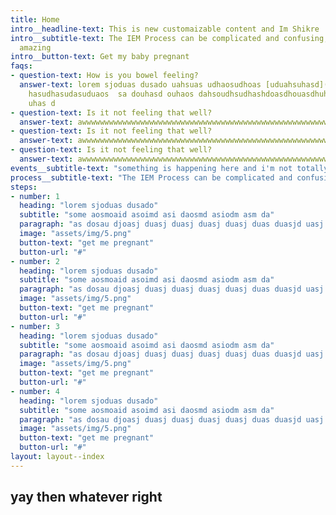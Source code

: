 ```yaml
---
title: Home
intro__headline-text: This is new customaizable content and Im Shikre
intro__subtitle-text: The IEM Process can be complicated and confusing, especially when you’re a new parent and it’s your baby in question.
  amazing
intro__button-text: Get my baby pregnant
faqs:
- question-text: How is you bowel feeling?
  answer-text: lorem sjoduas dusado uahsuas udhaosudhoas [uduahsuhasd](http://google.com)
    hasudhasudasuduaos  sa douhasd ouhaos dahsoudhsudhashdoasdhouasdhuhasd ouhaos
    uhas d
- question-text: Is it not feeling that well?
  answer-text: awwwwwwwwwwwwwwwwwwwwwwwwwwwwwwwwwwwwwwwwwwwwwwwwwwwwwwwwwwwwwwwwwwwwwwwwwwwwwwwwwwwwwwwwwwwwwwwwwwwwwwwwwwwwwwwwwwwwwwwwwwwwwwwwwwwwwwwwwwww
- question-text: Is it not feeling that well?
  answer-text: awwwwwwwwwwwwwwwwwwwwwwwwwwwwwwwwwwwwwwwwwwwwwwwwwwwwwwwwwwwwwwwwwwwwwwwwwwwwwwwwwwwwwwwwwwwwwwwwwwwwwwwwwwwwwwwwwwwwwwwwwwwwwwwwwwwwwwwwwwww
- question-text: Is it not feeling that well?
  answer-text: awwwwwwwwwwwwwwwwwwwwwwwwwwwwwwwwwwwwwwwwwwwwwwwwwwwwwwwwwwwwwwwwwwwwwwwwwwwwwwwwwwwwwwwwwwwwwwwwwwwwwwwwwwwwwwwwwwwwwwwwwwwwwwwwwwwwwwwwwwww
events__subtitle-text: "something is happening here and i'm not totally sad about *it*"
process__subtitle-text: "The IEM Process can be complicated and confusing, especially when you’re a new parent and it’s your baby in question. We’re here to simplify and streamline the process for you."
steps:
- number: 1
  heading: "lorem sjoduas dusado"
  subtitle: "some aosmoaid asoimd asi daosmd asiodm asm da"
  paragraph: "as dosau djoasj duasj duasj duasj duasj duas duasjd uasj duasj dusaj da."
  image: "assets/img/5.png"
  button-text: "get me pregnant"
  button-url: "#"
- number: 2
  heading: "lorem sjoduas dusado"
  subtitle: "some aosmoaid asoimd asi daosmd asiodm asm da"
  paragraph: "as dosau djoasj duasj duasj duasj duasj duas duasjd uasj duasj dusaj da."
  image: "assets/img/5.png"
  button-text: "get me pregnant"
  button-url: "#"
- number: 3
  heading: "lorem sjoduas dusado"
  subtitle: "some aosmoaid asoimd asi daosmd asiodm asm da"
  paragraph: "as dosau djoasj duasj duasj duasj duasj duas duasjd uasj duasj dusaj da."
  image: "assets/img/5.png"
  button-text: "get me pregnant"
  button-url: "#"
- number: 4
  heading: "lorem sjoduas dusado"
  subtitle: "some aosmoaid asoimd asi daosmd asiodm asm da"
  paragraph: "as dosau djoasj duasj duasj duasj duasj duas duasjd uasj duasj dusaj da."
  image: "assets/img/5.png"
  button-text: "get me pregnant"
  button-url: "#"
layout: layout--index
---
```


## yay then whatever right




































<!-- <div class="intro">

	<h1>Aman Srivastava is a freelance graphic designer with a focus on branding, storytelling, and illustration.</h1>

	<h2>Check out <a href="#">his work</a>, learn more <a href="#">about him</a> or <a href="#">high five him</a>.</h2>
</div>

<div class="intro">
	<h1>Check out <a href="#">his work</a>, learn more <a href="#">about him</a> or <a href="#">high five him</a>.</h1>
</div>

</a><a href="#">
	<span>we all do something.</span>
</a>



<a href="#">
	<span>we all do something.</span>
</a>
<a href="#">
	<span>we all do something.</span>
</a>
<a href="#">
	<span>we all do something.</span>
</a>
<a href="#">
	<span>we all do something.</span>
</a>
<a href="#">
	<span>we all do something.</span>
</a>
<a href="#">
	<span>we all do something.</span>
</a>
<a href="#">
	<span>we all do something.</span>
</a>
<a href="#">
	<span>we all do something.</span>
</a>
<a href="#">
	<span>we all do something.</span>
</a> -->
